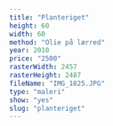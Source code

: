 ```yaml
---
title: "Planteriget"
height: 60
width: 60
method: "Olie på lærred"
year: 2010
price: "2500"
rasterWidth: 2457
rasterHeight: 2487
fileName: "IMG_1825.JPG"
type: "maleri"
show: "yes"
slug: "planteriget"
---
```

